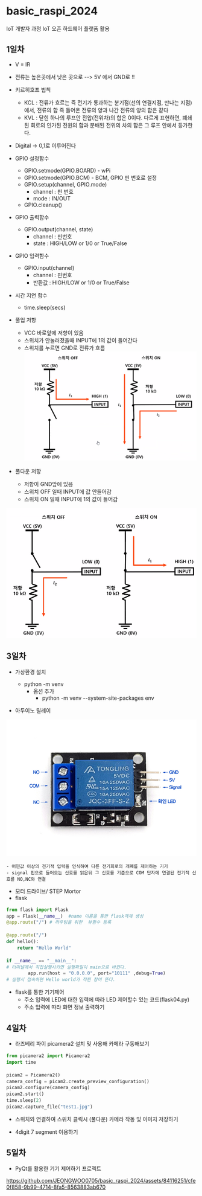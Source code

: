 # basic_raspi_2024
IoT 개발자 과정 IoT 오픈 하드웨어 플랫폼 활용


## 1일차
- V = IR
- 전류는 높은곳에서 낮은 곳으로 --> 5V 에서 GND로 !!
- 키르히호프 법칙
    - KCL : 전류가 흐르는 즉 전기가 통과하는 분기점(선의 연결지점, 만나는 지점)에서, 전류의 합 즉 들어온 전류의 양과 나간 전류의 양의 합은 같다
    - KVL : 닫힌 하나의 루프안 전압(전위차)의 합은 0이다. 다르게 표현하면, 폐쇄된 회로의 인가된 전원의 합과 분배된 전위의 차의 합은 그 루프 안에서 등가한다.

- Digital -> 0,1로 이루어진다


- GPIO 설정함수
    - GPIO.setmode(GPIO.BOARD) - wPi
    - GPIO.setmode(GPIO.BCM) - BCM, GPIO 핀 번호로 설정
    - GPIO.setup(channel, GPIO.mode) 
        - channel : 핀 번호
        - mode : IN/OUT
    - GPIO.cleanup()

- GPIO 출력함수
    - GPIO.output(channel, state)
        - channel : 핀번호
        - state : HIGH/LOW or 1/0 or True/False

- GPIO 입력함수
    - GPIO.input(channel)
        - channel : 핀번호
        - 반환값 :  HIGH/LOW or 1/0 or True/False

- 시간 지연 함수
    - time.sleep(secs)



- 풀업 저항 
    - VCC 바로앞에 저항이 있음
    - 스위치가 안눌러졌을때 INPUT에 1의 값이 들어간다
    - 스위치를 누르면 GND로 전류가 흐름
![풀업](https://raw.githubusercontent.com/JEONGWOO0705/basic_raspi_2024/main/image/pullup.png)

-  풀다운 저항
    - 저항이 GND앞에 있음
    - 스위치 OFF 일때 INPUT에 값 안들어감
    - 스위치 ON 일때 INPUT에 1의 값이 들어감

![풀다운](https://raw.githubusercontent.com/JEONGWOO0705/basic_raspi_2024/main/image/pulldown.png)


## 3일차
- 가상환경 설치 
    - python -m venv 
        - 옵션 추가 
            - python -m venv --system-site-packages env
            

- 아두이노 릴레이

![아두이노 릴레이](https://raw.githubusercontent.com/JEONGWOO0705/basic_raspi_2024/main/image/relay.png)

    - 어떤값 이상의 전기적 입력을 인식하여 다른 전기회로의 개폐를 제어하는 기기
    - signal 핀으로 들어오는 신호를 읽은뒤 그 신호를 기준으로 COM 단자에 연결된 전기적 신호를 NO,NC와 연결

- 모터 드라이브/ STEP Mortor
- flask
```py
from flask import Flask
app = Flask(__name__)  #name 이름을 통한 flask객체 생성
@app.route("/") # 라우팅을 위한  뷰함수 등록

@app.route("/")
def hello():
    return "Hello World"

if __name__ == "__main__":
# 터미널에서 직접실행시키면 실행파일이 main으로 바뀐다.
        app.run(host = "0.0.0.0", port="10111" ,debug=True)
# 실행시 접속하면 Hello world가 적힌 창이 뜬다.
```
- flask를 통한 기기제어
    - 주소 입력에 LED에 대한 입력에 따라 LED 제어할수 있는 코드(flask04.py)
    - 주소 입력에 따라 화면 정보 출력하기

## 4일차
- 라즈베리 파이 picamera2 설치 및 사용해 카메라 구동해보기
```python
from picamera2 import Picamera2
import time

picam2 = Picamera2()
camera_config = picam2.create_preview_configuration()
picam2.configure(camera_config)
picam2.start()
time.sleep(2)
picam2.capture_file("test1.jpg")

```

- 스위치와 연결하여 스위치 클릭시 (풀다운) 카메라 작동 및 이미지 저장하기

- 4digit 7 segment 이용하기

## 5일차
- PyQt를 활용한 기기 제어하기 프로젝트


https://github.com/JEONGWOO0705/basic_raspi_2024/assets/84116251/cfe0f858-9b99-4714-8fa5-8563883ab670


